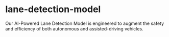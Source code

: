 # lane-detection-model
Our AI-Powered Lane Detection Model is engineered to augment the safety and efficiency of both autonomous and assisted-driving vehicles.
